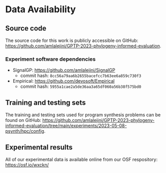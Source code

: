# Data Availability

## Source code

The source code for this work is publicly accessible on GitHub: <https://github.com/amlalejini/GPTP-2023-phylogeny-informed-evaluation>.

### Experiment software dependencies

- SignalGP: <https://github.com/amlalejini/SignalGP>
  - commit hash: `8cc56a79aa6b2655bacefcc7b63ee6a859c730f3`
- Empirical: <https://github.com/devosoft/Empirical>
  - commit hash: `5955a1cae2a5de36aa3a65df060a56b38f575bd0`

## Training and testing sets

The training and testing sets used for program synthesis problems can be found on GitHub: <https://github.com/amlalejini/GPTP-2023-phylogeny-informed-evaluation/tree/main/experiments/2023-05-08-psynth/hpc/config>.

## Experimental results

All of our experimental data is available online from our OSF respository: <https://osf.io/wxckn/>
